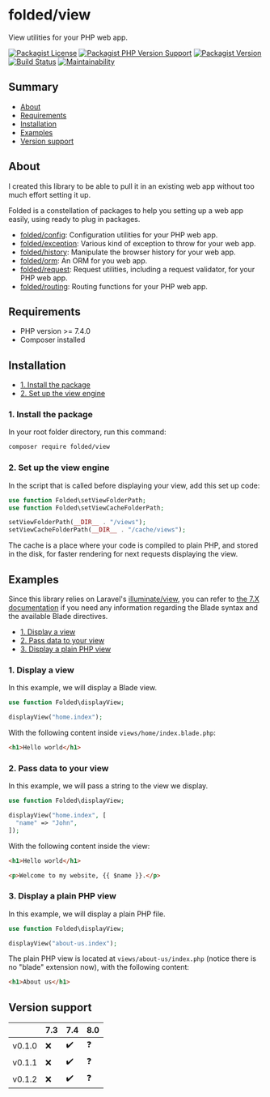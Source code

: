 # folded/view

View utilities for your PHP web app.

[![Packagist License](https://img.shields.io/packagist/l/folded/view)](https://github.com/folded-php/view/blob/master/LICENSE) [![Packagist PHP Version Support](https://img.shields.io/packagist/php-v/folded/view)](https://github.com/folded-php/view/blob/master/composer.json#L14) [![Packagist Version](https://img.shields.io/packagist/v/folded/view)](https://packagist.org/packages/folded/view) [![Build Status](https://travis-ci.com/folded-php/view.svg?branch=master)](https://travis-ci.com/folded-php/view) [![Maintainability](https://api.codeclimate.com/v1/badges/c3484b0de6fe6db59f18/maintainability)](https://codeclimate.com/github/folded-php/view/maintainability)

## Summary

- [About](#about)
- [Requirements](#requirements)
- [Installation](#installation)
- [Examples](#examples)
- [Version support](#version-support)

## About

I created this library to be able to pull it in an existing web app without too much effort setting it up.

Folded is a constellation of packages to help you setting up a web app easily, using ready to plug in packages.

- [folded/config](https://github.com/folded-php/config): Configuration utilities for your PHP web app.
- [folded/exception](https://github.com/folded-php/exception): Various kind of exception to throw for your web app.
- [folded/history](https://github.com/folded-php/history): Manipulate the browser history for your web app.
- [folded/orm](https://github.com/folded-php/orm): An ORM for you web app.
- [folded/request](https://github.com/folded-php/request): Request utilities, including a request validator, for your PHP web app.
- [folded/routing](https://github.com/folded-php/routing): Routing functions for your PHP web app.

## Requirements

- PHP version >= 7.4.0
- Composer installed

## Installation

- [1. Install the package](#1-install-the-package)
- [2. Set up the view engine](#2-set-up-the-view-engine)

### 1. Install the package

In your root folder directory, run this command:

```bash
composer require folded/view
```

### 2. Set up the view engine

In the script that is called before displaying your view, add this set up code:

```php
use function Folded\setViewFolderPath;
use function Folded\setViewCacheFolderPath;

setViewFolderPath(__DIR__ . "/views");
setViewCacheFolderPath(__DIR__ . "/cache/views");
```

The cache is a place where your code is compiled to plain PHP, and stored in the disk, for faster rendering for next requests displaying the view.

## Examples

Since this library relies on Laravel's [illuminate/view](https://github.com/illuminate/view), you can refer to [the 7.X documentation](https://laravel.com/docs/7.x/blade) if you need any information regarding the Blade syntax and the available Blade directives.

- [1. Display a view](#1-display-a-view)
- [2. Pass data to your view](#2-pass-data-to-your-view)
- [3. Display a plain PHP view](#3-display-a-plain-php-view)

### 1. Display a view

In this example, we will display a Blade view.

```php
use function Folded\displayView;

displayView("home.index");
```

With the following content inside `views/home/index.blade.php`:

```html
<h1>Hello world</h1>
```

### 2. Pass data to your view

In this example, we will pass a string to the view we display.

```php
use function Folded\displayView;

displayView("home.index", [
  "name" => "John",
]);
```

With the following content inside the view:

```html
<h1>Hello world</h1>

<p>Welcome to my website, {{ $name }}.</p>
```

### 3. Display a plain PHP view

In this example, we will display a plain PHP file.

```php
use function Folded\displayView;

displayView("about-us.index");
```

The plain PHP view is located at `views/about-us/index.php` (notice there is no "blade" extension now), with the following content:

```html
<h1>About us</h1>
```

## Version support

|        | 7.3 | 7.4 | 8.0 |
| ------ | --- | --- | --- |
| v0.1.0 | ❌  | ✔️  | ❓  |
| v0.1.1 | ❌  | ✔️  | ❓  |
| v0.1.2 | ❌  | ✔️  | ❓  |
